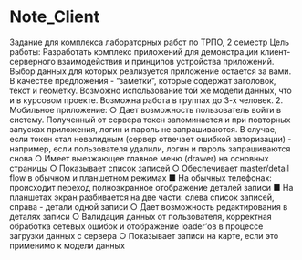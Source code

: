 # Note_Client
Задание для комплекса лабораторных работ по ТРПО, 2 семестр Цель работы: Разработать комплекс приложений для демонстрации клиент-серверного взаимодействия и принципов устройства приложений. Выбор данных для которых реализуется приложение остается за вами. В качестве предложения - “заметки”, которые содержат заголовок, текст и геометку. Возможно использование той же модели данных, что и в курсовом проекте. Возможна работа в группах до 3-х человек. 
2. Мобильное приложение: ○ Дает возможность пользователь войти в систему. Полученный от сервера токен запоминается и при повторных запусках приложения, логин и пароль не запрашиваются. В случае, если токен стал невалидным (сервер отвечает ошибкой авторизации) - например, если пользователя удалили, логин и пароль запрашиваются снова ○ Имеет выезжающее главное меню (drawer) на основных страницы ○ Показывает список записей ○ Обеспечивает master/detail flow в обычном и планшетном режимах ■ На обычных телефонах: происходит переход полноэкранное отображение деталей записи ■ На планшетах экран разбивается на две части: слева список записей, справа - детали одной записи ○ Дает возможность редактирования в деталях записи ○ Валидация данных от пользователя, корректная обработка сетевых ошибок и отображение loader’ов в процессе загрузки данных с сервера ○ Показывает записи на карте, если это применимо к модели данных
